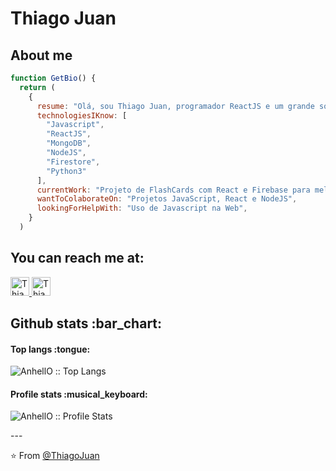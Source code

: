 <h1>Thiago Juan</h1>

<h2>About me</h2>

```javascript
function GetBio() {
  return (
    {
      resume: "Olá, sou Thiago Juan, programador ReactJS e um grande sonhador.",
      technologiesIKnow: [
        "Javascript",
        "ReactJS",
        "MongoDB",
        "NodeJS",
        "Firestore",
        "Python3"
      ],
      currentWork: "Projeto de FlashCards com React e Firebase para melhorar a vida de estudantes",
      wantToColaborateOn: "Projetos JavaScript, React e NodeJS",
      lookingForHelpWith: "Uso de Javascript na Web",
    }
  )
```

<h2>You can reach me at:</h2>

<p>
  <a href="https://www.linkedin.com/in/thiago-juan-4725771b4/">
    <img src="https://www.vectorlogo.zone/logos/linkedin/linkedin-icon.svg" alt="Thiago Juan's LinkedIn Profile" height="30" width="30">
  </a

  <a href="https://www.instagram.com/tjuan.dev/">
    <img src="https://www.vectorlogo.zone/logos/instagram/instagram-icon.svg" alt="Thiago Juan's Instagram Profile" height="30" width="30">
  </a>
</p>

<h2>Github stats :bar_chart:</h2>

<h4>Top langs :tongue:</h4>

<p><img src="https://github-readme-stats.vercel.app/api/top-langs/?username=ThiagoJuanDEV&langs_count=10&theme=dracula&layout=compact" alt="AnhellO :: Top Langs" /></p>

<h4>Profile stats :musical_keyboard:</h4>

<p><img src="https://github-readme-stats.vercel.app/api?username=ThiagoJuanDEV&show_icons=true&theme=dracula" alt="AnhellO :: Profile Stats" /></p>
---

⭐️ From [@ThiagoJuan](https://github.com/ThiagoJuanDEV)
